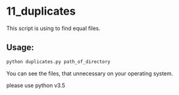 # 11_duplicates

This script is using to find equal files.


## Usage:

```sh
python duplicates.py path_of_directory

```

You can see the files, that unnecessary on your operating system.


please use python v3.5